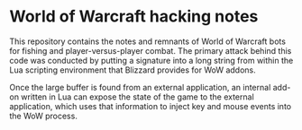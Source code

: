 # World of Warcraft hacking notes

This repository contains the notes and remnants of World of Warcraft bots for
fishing and player-versus-player combat. The primary attack behind this code
was conducted by putting a signature into a long string from within the Lua
scripting environment that Blizzard provides for WoW addons.

Once the large buffer is found from an external application, an internal add-on
written in Lua can expose the state of the game to the external application,
which uses that information to inject key and mouse events into the WoW
process.
